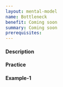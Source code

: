 ```yaml
---
layout: mental-model
name: Bottleneck
benefit: Coming soon
summary: Coming soon
prerequisites:
---
```


#### Description


#### Practice



#### Example-1
